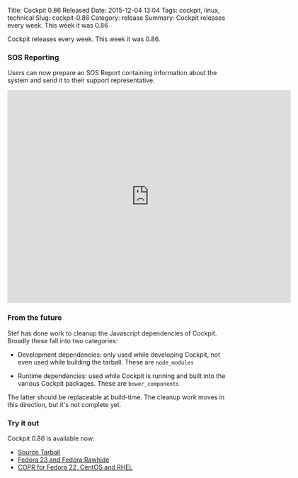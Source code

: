 Title: Cockpit 0.86 Released
Date: 2015-12-04 13:04
Tags: cockpit, linux, technical
Slug: cockpit-0.86
Category: release
Summary: Cockpit releases every week. This week it was 0.86

Cockpit releases every week. This week it was 0.86.

### SOS Reporting

Users can now prepare an SOS Report containing information about the system and send it to their support representative.

<iframe width="640" height="480" src="https://www.youtube.com/embed/-6rfWUoOQbs?rel=0" frameborder="0" allowfullscreen></iframe>

### From the future

Stef has done work to cleanup the Javascript dependencies of Cockpit. Broadly these fall into two categories:

* Development dependencies: only used while developing Cockpit, not even used while building the tarball. These are ```node_modules```

* Runtime dependencies: used while Cockpit is running and built
into the various Cockpit packages. These are ```bower_components```

The latter should be replaceable at build-time. The cleanup work moves in this direction, but it's not complete yet.

### Try it out

Cockpit 0.86 is available now:

 * [Source Tarball](https://github.com/cockpit-project/cockpit/releases/tag/0.85)
 * [Fedora 23 and Fedora Rawhide](https://bodhi.fedoraproject.org/updates/FEDORA-2015-36d1df063f)
 * [COPR for Fedora 22, CentOS and RHEL](https://copr.fedoraproject.org/coprs/g/cockpit/cockpit-preview/)

